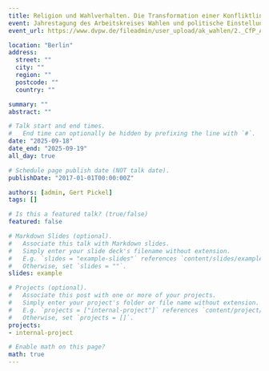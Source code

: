 ```yaml
---
title: Religion und Wahlverhalten. Die Transformation einer Konfliktlinie
event: Jahrestagung des Arbeitskreises Wahlen und politische Einstellungen der Deutschen Vereinigung für Politikwissenschaft (DVPW)
event_url: https://www.dvpw.de/fileadmin/user_upload/ak_wahlen/2._CfP_AK_Wahlen_Berlin_2025.pdf

location: "Berlin"
address:
  street: ""
  city: ""
  region: ""
  postcode: ""
  country: ""

summary: ""
abstract: ""

# Talk start and end times.
#   End time can optionally be hidden by prefixing the line with `#`.
date: "2025-09-18"
date_end: "2025-09-19"
all_day: true

# Schedule page publish date (NOT talk date).
publishDate: "2017-01-01T00:00:00Z"

authors: [admin, Gert Pickel]
tags: []

# Is this a featured talk? (true/false)
featured: false

# Markdown Slides (optional).
#   Associate this talk with Markdown slides.
#   Simply enter your slide deck's filename without extension.
#   E.g. `slides = "example-slides"` references `content/slides/example-slides.md`.
#   Otherwise, set `slides = ""`.
slides: example

# Projects (optional).
#   Associate this post with one or more of your projects.
#   Simply enter your project's folder or file name without extension.
#   E.g. `projects = ["internal-project"]` references `content/project/deep-learning/index.md`.
#   Otherwise, set `projects = []`.
projects:
- internal-project

# Enable math on this page?
math: true
---
```

